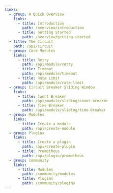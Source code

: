 ```yaml
---
links:
  - group: A Quick Overview
    links:
      - title: Introduction
        path: /overview/introduction
      - title: Getting Started
        path: /overview/getting-started
  - title: The Circuit
    path: /api/circuit
  - group: Core Modules
    links:
      - title: Retry
        path: /api/module/retry
      - title: Timeout
        path: /api/module/timeout
      - title: Rate Limit
        path: /api/module/rate-limit
  - group: Circuit Breaker Sliding Window 
    links:
      - title: Count Breaker
        path: /api/module/sliding/count-breaker
      - title: Time Breaker
        path: /api/module/sliding/time-breaker
  - group: Modules
    links:
      - title: Create a module
        path: /api/create-module
  - group: Plugins
    links:
      - title: Create a plugin
        path: /api/create-plugin
      - title: Prometheus
        path: /api/plugin/prometheus
  - group: Community
    links:
      - title: Modules
        path: /community/modules
      - title: Plugins
        path: /community/plugins
---
```

